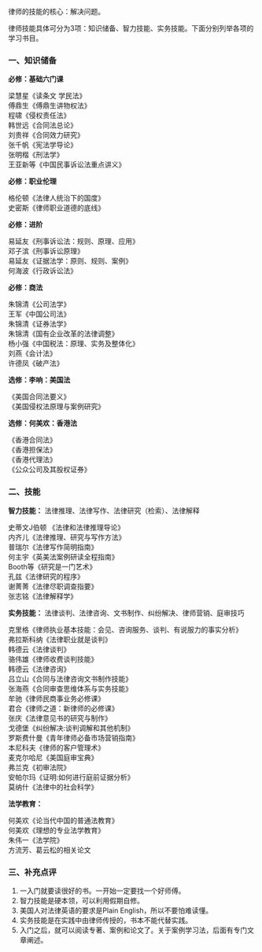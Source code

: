 律师的技能的核心：解决问题。

律师技能具体可分为3项：知识储备、智力技能、实务技能。下面分别列举各项的学习书目。

### 一、知识储备

**必修：基础六门课**

梁慧星《读条文 学民法》  
傅鼎生《傅鼎生讲物权法》  
程啸《侵权责任法》  
韩世远《合同法总论》  
刘贵祥《合同效力研究》  
张千帆《宪法学导论》  
张明楷《刑法学》  
王亚新等《中国民事诉讼法重点讲义》

**必修：职业伦理**

格伦顿《法律人统治下的国度》  
史密斯《律师职业道德的底线》

**必修：进阶**

易延友《刑事诉讼法：规则、原理、应用》  
邓子滨《刑事诉讼原理》  
易延友《证据法学：原则、规则、案例》  
何海波《行政诉讼法》

**必修：商法**

朱锦清《公司法学》  
王军《中国公司法》  
朱锦清《证券法学》  
朱锦清《国有企业改革的法律调整》  
杨小强《中国税法：原理、实务及整体化》  
刘燕《会计法》  
许德凤《破产法》

**选修：李响：美国法**

《美国合同法要义》  
《美国侵权法原理与案例研究》

**选修：何美欢：香港法**

《香港合同法》  
《香港担保法》  
《香港代理法》  
《公众公司及其股权证券》

### 二、技能

**智力技能：** 法律推理、法律写作、法律研究（检索）、法律解释

史蒂文J伯顿 《法律和法律推理导论》  
内齐儿《法律推理、研究与写作方法》  
普瑞尔《法律写作简明指南》  
何主宇《英美法案例研读全程指南》  
Booth等《研究是一门艺术》  
孔兹《法律研究的程序》  
谢菁菁《法律尽职调查指要》  
张志铭《法律解释学》

**实务技能：** 法律谈判、法律咨询、文书制作、纠纷解决、律师营销、庭审技巧

克里格《律师执业基本技能：会见、咨询服务、谈判、有说服力的事实分析》  
弗拉斯科纳《法律职业就是谈判》  
韩德云《法律谈判》  
骆伟雄《律师收费谈判技能》  
韩德云《法律咨询》  
吕立山《合同与法律咨询文书制作技能》  
张海燕《合同审查思维体系与实务技能》  
牟驰《律师民商事业务必修课》  
君合《律师之道：新律师的必修课》  
张庆《法律意见书的研究与制作》  
戈德堡《纠纷解决:谈判调解和其他机制》  
罗斯费什曼《青年律师必备市场营销指南》  
本尼科夫《律师的客户管理术》  
麦克尔哈尼《美国庭审宝典》  
弗兰克《初审法院》  
安帕尔玛《证明:如何进行庭前证据分析》  
莫纳什《法律中的社会科学》

**法学教育：**

何美欢《论当代中国的普通法教育》  
何美欢《理想的专业法学教育》  
朱伟一《法学院》  
方流芳、葛云松的相关论文

### 三、补充点评

1. 一入门就要读很好的书。一开始一定要找一个好师傅。
2. 智力技能是硬本领，可以利用假期自修。
3. 美国人对法律英语的要求是Plain English，所以不要怕难读懂。
4. 实务技能是在实践中由律师传授的，书本不能代替实践。
5. 入门之后，就可以阅读专著、案例和论文了。关于案例学习法，后面有专门文章阐述。